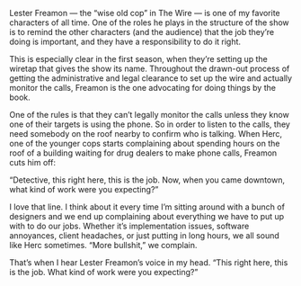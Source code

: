 

Lester Freamon — the “wise old cop” in The Wire — is one of my favorite characters of all time. One of
the roles he plays in the structure of the show is to remind the other characters (and the audience) that the
job they’re doing is important, and they have a responsibility to do it right.

This is especially clear in the first season, when they’re setting up the wiretap that gives the show its
name. Throughout the drawn-out process of getting the administrative and legal clearance to set up the wire
and actually monitor the calls, Freamon is the one advocating for doing things by the book.

One of the rules is that they can’t legally monitor the calls unless they know one of their targets is using
the phone. So in order to listen to the calls, they need somebody on the roof nearby to confirm who is
talking. When Herc, one of the younger cops starts complaining about spending hours on the roof of a building
waiting for drug dealers to make phone calls, Freamon cuts him off:

“Detective, this right here, this is the job. Now, when you came downtown, what kind of work were you
expecting?”

I love that line. I think about it every time I’m sitting around with a bunch of designers and we end up
complaining about everything we have to put up with to do our jobs. Whether it’s implementation issues,
software annoyances, client headaches, or just putting in long hours, we all sound like Herc sometimes.
“More bullshit,” we complain.

That’s when I hear Lester Freamon’s voice in my head. “This right here, this is the job. What kind of
work were you expecting?”